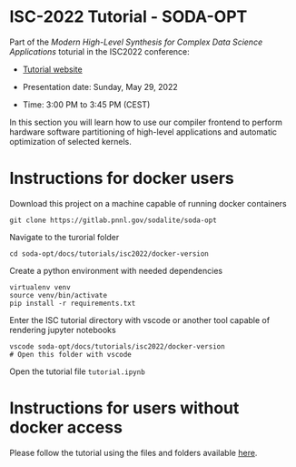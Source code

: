 # ISC-2022 Tutorial - SODA-OPT

Part of the *Modern High-Level Synthesis for Complex Data Science Applications* toturial in the ISC2022 conference: 

* [Tutorial website](https://app.swapcard.com/widget/event/isc-high-performance-2022/planning/UGxhbm5pbmdfODYxMTU1)


* Presentation date: Sunday, May 29, 2022 
* Time: 3:00 PM to 3:45 PM (CEST)

In this section you will learn how to use our compiler frontend to perform hardware software partitioning of high-level applications and automatic optimization of selected kernels.

# Instructions for docker users

Download this project on a machine capable of running docker containers

```
git clone https://gitlab.pnnl.gov/sodalite/soda-opt
```

Navigate to the turorial folder

```
cd soda-opt/docs/tutorials/isc2022/docker-version
```

Create a python environment with needed dependencies

```
virtualenv venv
source venv/bin/activate
pip install -r requirements.txt
```

Enter the ISC tutorial directory with vscode or another tool capable of rendering jupyter notebooks

```
vscode soda-opt/docs/tutorials/isc2022/docker-version
# Open this folder with vscode
```

Open the tutorial file `tutorial.ipynb`

# Instructions for users without docker access

Please follow the tutorial using the files and folders available [here](docs/tutorials/isc2022/docker-version-executed).
